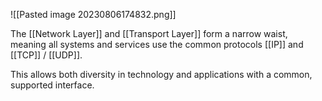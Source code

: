 ![[Pasted image 20230806174832.png]]

The [[Network Layer]] and [[Transport Layer]] form a narrow waist, meaning all systems and services use the common protocols [[IP]] and [[TCP]] / [[UDP]].

This allows both diversity in technology and applications with a common, supported interface.
